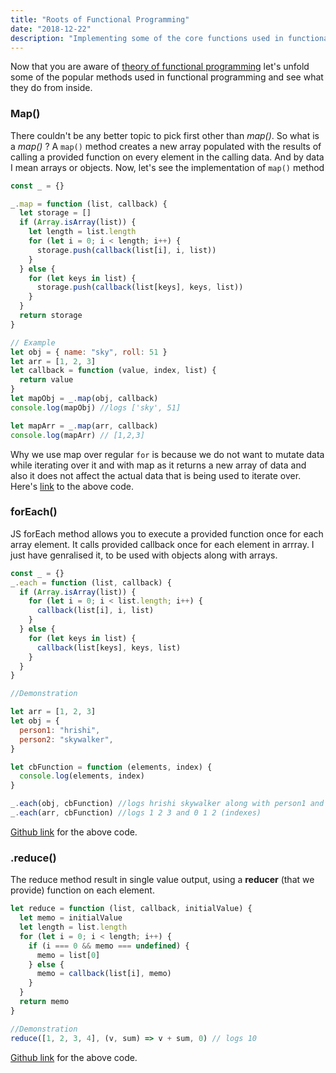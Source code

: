```yaml
---
title: "Roots of Functional Programming"
date: "2018-12-22"
description: "Implementing some of the core functions used in functional programming"
---
```


Now that you are aware of [theory of functional programming](/javascript-functional-programming) let's unfold some of the popular methods used in functional programming and see what they do from inside.

### Map()

There couldn't be any better topic to pick first other than _map()_. So what is a _map()_ ?
A `map()` method creates a new array populated with the results of calling a provided function on every element in the calling data. And by data I mean arrays or objects. Now, let's see the implementation of `map()` method

```js
const _ = {}

_.map = function (list, callback) {
  let storage = []
  if (Array.isArray(list)) {
    let length = list.length
    for (let i = 0; i < length; i++) {
      storage.push(callback(list[i], i, list))
    }
  } else {
    for (let keys in list) {
      storage.push(callback(list[keys], keys, list))
    }
  }
  return storage
}

// Example
let obj = { name: "sky", roll: 51 }
let arr = [1, 2, 3]
let callback = function (value, index, list) {
  return value
}
let mapObj = _.map(obj, callback)
console.log(mapObj) //logs ['sky', 51]

let mapArr = _.map(arr, callback)
console.log(mapArr) // [1,2,3]
```

Why we use map over regular `for` is because we do not want to mutate data while iterating over it and with map as it returns a new array of data and also it does not affect the actual data that is being used to iterate over. Here's [link](https://github.com/SskYwaLkeR/map-Function-For-Array-And-Objects/blob/master/index.js) to the above code.

### forEach()

JS forEach method allows you to execute a provided function once for each array element. It calls provided callback once for each element in arrray. I just have genralised it, to be used with objects along with arrays.

```js
const _ = {}
_.each = function (list, callback) {
  if (Array.isArray(list)) {
    for (let i = 0; i < list.length; i++) {
      callback(list[i], i, list)
    }
  } else {
    for (let keys in list) {
      callback(list[keys], keys, list)
    }
  }
}

//Demonstration

let arr = [1, 2, 3]
let obj = {
  person1: "hrishi",
  person2: "skywalker",
}

let cbFunction = function (elements, index) {
  console.log(elements, index)
}

_.each(obj, cbFunction) //logs hrishi skywalker along with person1 and person2
_.each(arr, cbFunction) //logs 1 2 3 and 0 1 2 (indexes)
```

[Github link](https://github.com/SskYwaLkeR/iterables/blob/master/index.js) for the above code.

### .reduce()

The reduce method result in single value output, using a **reducer** (that we provide) function on each element.

```js
let reduce = function (list, callback, initialValue) {
  let memo = initialValue
  let length = list.length
  for (let i = 0; i < length; i++) {
    if (i === 0 && memo === undefined) {
      memo = list[0]
    } else {
      memo = callback(list[i], memo)
    }
  }
  return memo
}

//Demonstration
reduce([1, 2, 3, 4], (v, sum) => v + sum, 0) // logs 10
```

[Github link](https://github.com/SskYwaLkeR/reduce/blob/master/index.js) for the above code.

